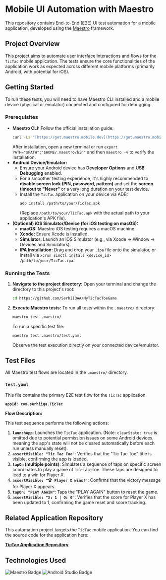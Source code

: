 # Mobile UI Automation with Maestro

This repository contains End-to-End (E2E) UI test automation for a mobile application, developed using the [Maestro](https://maestro.mobile.dev/) framework.

## Project Overview

This project aims to automate user interface interactions and flows for the `TicTac` mobile application. The tests ensure the core functionalities of the application work as expected across different mobile platforms (primarily Android, with potential for iOS).

## Getting Started

To run these tests, you will need to have Maestro CLI installed and a mobile device (physical or emulator) connected and configured for debugging.

### Prerequisites

* **Maestro CLI:** Follow the official installation guide:
    ```bash
    curl -Ls "[https://get.maestro.mobile.dev](https://get.maestro.mobile.dev)" | bash
    ```
    After installation, open a new terminal or run `export PATH="$PATH":"$HOME/.maestro/bin"` and then `maestro -v` to verify the installation.
* **Android Device/Emulator:**
    * Ensure your Android device has **Developer Options** and **USB Debugging** enabled.
    * For a smoother testing experience, it's highly recommended to **disable screen lock (PIN, password, pattern)** and set the **screen timeout to "Never"** or a very long duration on your test device.
    * Install the `TicTac` application on your device via ADB:
        ```bash
        adb install /path/to/your/TicTac.apk
        ```
        (Replace `/path/to/your/TicTac.apk` with the actual path to your application's APK file).
* **(Optional) iOS Simulator/Device (for iOS testing on macOS):**
    * **macOS:** Maestro iOS testing requires a macOS machine.
    * **Xcode:** Ensure Xcode is installed.
    * **Simulator:** Launch an iOS Simulator (e.g., via Xcode -> Window -> Devices and Simulators).
    * **IPA Installation:** Drag and drop your `.ipa` file onto the simulator, or install via `xcrun simctl install <device_id> /path/to/your/TicTac.ipa`.

### Running the Tests

1.  **Navigate to the project directory:**
    Open your terminal and change the directory to this project's root:
    ```bash
    cd https://github.com/SerhiiQAA/MyTicTacToeGame
    ```
2.  **Execute Maestro tests:**
    To run all tests within the `.maestro/` directory:
    ```bash
    maestro test .maestro/
    ```
    To run a specific test file:
    ```bash
    maestro test .maestro/test.yaml
    ```
    Observe the test execution directly on your connected device/emulator.

## Test Files

All Maestro test flows are located in the `.maestro/` directory.

### `test.yaml`

This file contains the primary E2E test flow for the `TicTac` application.

**`appId: com.serhiiqa.TicTac`**

**Flow Description:**

This test sequence performs the following actions:

1.  **`launchApp`**: Launches the `TicTac` application. (Note: `clearState: true` is omitted due to potential permission issues on some Android devices, meaning the app's state will not be cleared automatically before each run unless manually reset).
2.  **`assertVisible: "Tic Tac Toe"`**: Verifies that the "Tic Tac Toe" title is visible, confirming the app is loaded.
3.  **`tapOn` (multiple points)**: Simulates a sequence of taps on specific screen coordinates to play a game of Tic-Tac-Toe. These taps are designed to lead to a win for Player X.
4.  **`assertVisible: "🏆 Player X wins!"`**: Confirms that the victory message for Player X appears.
5.  **`tapOn: "PLAY AGAIN"`**: Taps the "PLAY AGAIN" button to reset the game.
6.  **`assertVisible: "X: 1 | O: 0"`**: Verifies that the score for Player X has been updated to 1, confirming the game reset and score tracking.

## Related Application Repository

This automation project targets the `TicTac` mobile application. You can find the source code for the application here:

[**TicTac Application Repository**](https://github.com/SerhiiQAA/MyTicTacToeGame) 

## Technologies Used

<p align="left">
  <img src="https://img.shields.io/badge/Maestro-4D93C3?style=for-the-badge&logoColor=white" alt="Maestro Badge"/>
  <img src="https://img.shields.io/badge/Android%20Studio-3DDC84?style=for-the-badge&logo=android-studio&logoColor=white" alt="Android Studio Badge"/>
</p>
